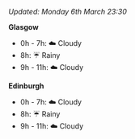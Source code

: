 *Updated: Monday 6th March 23:30*

**Glasgow**

* 0h - 7h: :cloud: Cloudy
* 8h: :umbrella: Rainy
* 9h - 11h: :cloud: Cloudy

**Edinburgh**

* 0h - 7h: :cloud: Cloudy
* 8h: :umbrella: Rainy
* 9h - 11h: :cloud: Cloudy
